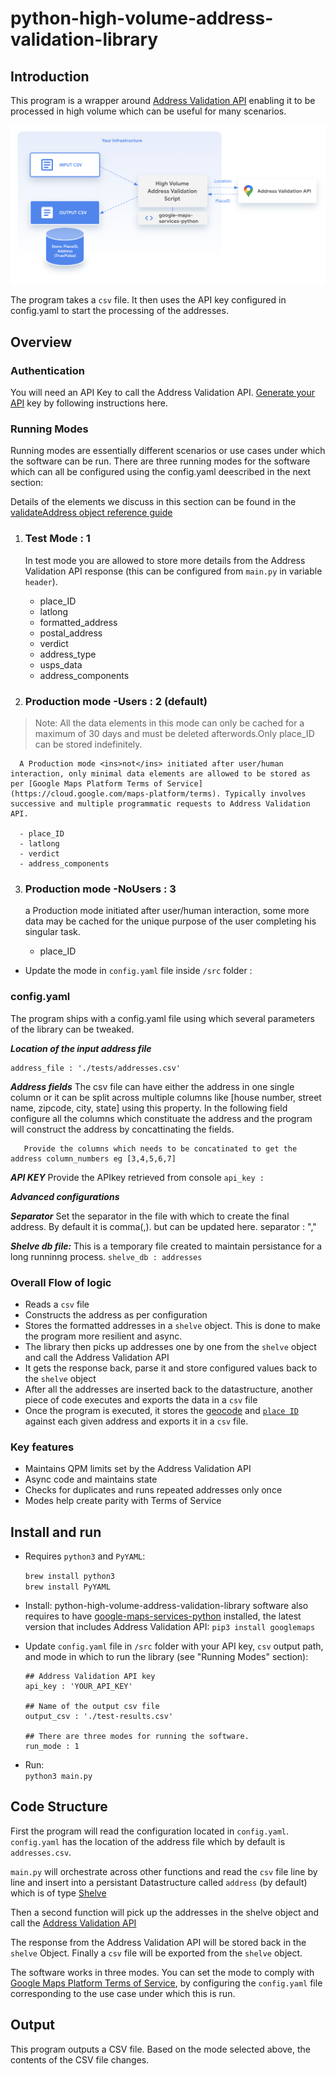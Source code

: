 
# python-high-volume-address-validation-library

## Introduction

This program is a wrapper around [Address Validation API](https://developers.google.com/maps/documentation/address-validation) enabling it to be processed in high volume which can be useful for many scenarios.

![High-Level-overview](/doc_images/High-Volume-Address-Validation-overview.png)

The program takes a `csv` file. It then uses the API key configured in config.yaml to start the processing of the addresses.

## Overview

### Authentication

You will need an API Key to call the Address Validation API.
[Generate your API](https://developers.google.com/maps/get-started#api-key) key by following instructions here.

### Running Modes
  
 Running modes are essentially different scenarios or use cases under which the software can be run. There are three running modes for the software which can all be configured using the config.yaml deescribed in the next section:

 Details of the elements we discuss in this section can be found in the [validateAddress object reference guide](https://developers.google.com/maps/documentation/address-validation/reference/rest/v1/TopLevel/validateAddress)

1. ### Test Mode : 1  

      In test mode you are allowed to store more details from the Address Validation API response (this can be configured from `main.py` in variable `header`).

      - place_ID
      - latlong
      - formatted_address
      - postal_address
      - verdict
      - address_type
      - usps_data
      - address_components

2. ### Production mode -Users : 2 (default)

> Note: All the data elements in this mode can only be cached for a maximum of 30 days and must
> be deleted afterwords.Only place_ID can be stored indefinitely.

      A Production mode <ins>not</ins> initiated after user/human interaction, only minimal data elements are allowed to be stored as per [Google Maps Platform Terms of Service](https://cloud.google.com/maps-platform/terms). Typically involves successive and multiple programmatic requests to Address Validation API.

      - place_ID
      - latlong
      - verdict
      - address_components

3. ### Production mode -NoUsers : 3

      a Production mode initiated after user/human interaction, some more data may be cached for the unique purpose of the user completing his singular task.

    - place_ID

- Update the mode in `config.yaml` file inside `/src` folder :

### config.yaml

The program ships with a config.yaml file using which several parameters of the library can be tweaked.

***Location of the input address file***

```
address_file : './tests/addresses.csv'   
```

***Address fields***
The csv file can have either the address in one single column or it can be split across multiple columns like [house number, street name, zipcode, city, state] using this property. In the following field configure all the columns which constituate the
address and the program will construct the address by concattinating the fields.

```
   Provide the columns which needs to be concatinated to get the address column_numbers eg [3,4,5,6,7]  
```

***API KEY***
Provide the APIkey retrieved from console
```api_key :```

***Advanced configurations***

***Separator*** Set the separator in the file with which to create the final address. By default it is comma(,). but can be updated here.
separator : ","  

***Shelve db file:*** This is a temporary file created to maintain persistance for a long runninng process.
```shelve_db : addresses```

### Overall Flow of logic

- Reads a `csv` file
- Constructs the address as per configuration
- Stores the formatted addresses in a `shelve` object. This is done to make the program more resilient and async.
- The library then picks up addresses one by one from the `shelve` object and call the Address Validation API
- It gets the response back, parse it and store configured values back to the `shelve` object
- After all the addresses are inserted back to the datastructure, another piece of code executes and exports the data in a `csv` file
- Once the program is executed, it stores the [geocode](https://developers.google.com/maps/documentation/address-validation/requests-validate-address#response) and [`place ID`](https://developers.google.com/maps/documentation/places/web-service/place-id) against each given address and exports it in a `csv` file.

### Key features

- Maintains QPM limits set by the Address Validation API
- Async code and maintains state
- Checks for duplicates and runs repeated addresses only once
- Modes help create parity with Terms of Service

## Install and run

- Requires `python3` and `PyYAML`:
  
  `brew install python3`  
  `brew install PyYAML`
  
- Install: python-high-volume-address-validation-library software also requires to have [google-maps-services-python](https://github.com/googlemaps/google-maps-services-python) installed, the latest version that includes Address Validation API:
  `
  pip3 install googlemaps
  `

- Update `config.yaml` file in `/src` folder with your API key, `csv` output path, and mode in which to run the library (see "Running Modes" section):

  ```
  ## Address Validation API key
  api_key : 'YOUR_API_KEY'

  ## Name of the output csv file
  output_csv : './test-results.csv'
  
  ## There are three modes for running the software.
  run_mode : 1
  ```

- Run:  
  `
  python3 main.py
  `

## Code Structure

  First the program will read the configuration located in `config.yaml`. `config.yaml` has the location of the address file which by default is `addresses.csv`.

  `main.py` will orchestrate across other functions and read the
  `csv` file line by line and insert into a persistant Datastructure
  called `address` (by default) which is of type [Shelve](https://docs.python.org/3/library/shelve.html)

  Then a second function will pick up the addresses in the shelve object and call the [Address
  Validation API](https://developers.google.com/maps/documentation/address-validation)

  The response from the Address Validation API will be stored back in the `shelve`  Object.
  Finally a `csv` file will be exported from the `shelve` object.

  The software works in three modes. You can set the mode to comply with [Google Maps Platform Terms of Service](https://cloud.google.com/maps-platform/terms), by configuring the `config.yaml` file corresponding to the use case under which this is run.

## Output

  This program outputs a CSV file. Based on the mode selected above, the contents of the CSV file changes.
